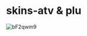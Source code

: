 # skins-atv & plu
![bF2qwm9](https://user-images.githubusercontent.com/114641657/197228694-b064c4c3-4d18-4ba3-8457-11af2b619641.jpg)
